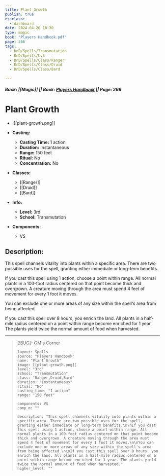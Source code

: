 ```yaml
---
title: Plant Growth
publish: true
cssclass:
  - dashboard
date: 2024-04-20 18:30
type: magic
book: "Players Handbook.pdf"
page: 266
tags:
  - DnD/Spells/Transmutation
  - DnD/Spells/Lv3
  - DnD/Spells/Class/Ranger
  - DnD/Spells/Class/Druid
  - DnD/Spells/Class/Bard

---
```


##### Back: [[Magic]] || Book: [Players Handbook](https://drive.google.com/drive/folders/1O5bhpYizcIT5xxAoLOuzCRht_PVS7VSG?usp=sharing) || Page: 266

# Plant Growth
- ![[plant-growth.png]]
- **Casting:**
    - **Casting Time:** 1 action
    - **Duration:** Instantaneous
    - **Range:** 150 feet
    - **Ritual:** No
    - **Concentration:** No
- **Classes:**
    - [[Ranger]]
    - [[Druid]]
    - [[Bard]]

- **Info:**
    - **Level:** 3rd
    - **School:** Transmutation
- **Components:**
    - VS


## Description:
This spell channels vitality into plants within a specific area. There are two possible uses for the spell, granting either immediate or long-term benefits.

If you cast this spell using 1 action, choose a point within range. All normal plants in a 100-foot radius centered on that point become thick and overgrown. A creature moving through the area must spend 4 feet of movement for every 1 foot it moves.

You can exclude one or more areas of any size within the spell's area from being affected.

If you cast this spell over 8 hours, you enrich the land. All plants in a half-mile radius centered on a point within range become enriched for 1 year. The plants yield twice the normal amount of food when harvested.



---

> [!BUG]- GM's Corner
>
> ```statblock
> layout: Spells
> source: "Players Handbook"
> name: "Plant Growth"
> image: [[plant-growth.png]]
> level: "3rd"
> school: "Transmutation"
> class: "Ranger,Druid,Bard"
> duration: "Instantaneous"
> ritual: "No"
> casting_time: "1 action"
> range: "150 feet"
>
> components: VS
> comp_m: ""
>
> description: "This spell channels vitality into plants within a specific area. There are two possible uses for the spell, granting either immediate or long-term benefits.\n\nIf you cast this spell using 1 action, choose a point within range. All normal plants in a 100-foot radius centered on that point become thick and overgrown. A creature moving through the area must spend 4 feet of movement for every 1 foot it moves.\n\nYou can exclude one or more areas of any size within the spell's area from being affected.\n\nIf you cast this spell over 8 hours, you enrich the land. All plants in a half-mile radius centered on a point within range become enriched for 1 year. The plants yield twice the normal amount of food when harvested."
> higher_level: ""
> ```
